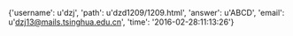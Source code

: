 {'username': u'dzj', 'path': u'dzd1209/1209.html', 'answer': u'ABCD', 'email': u'dzj13@mails.tsinghua.edu.cn', 'time': '2016-02-28:11:13:26'}